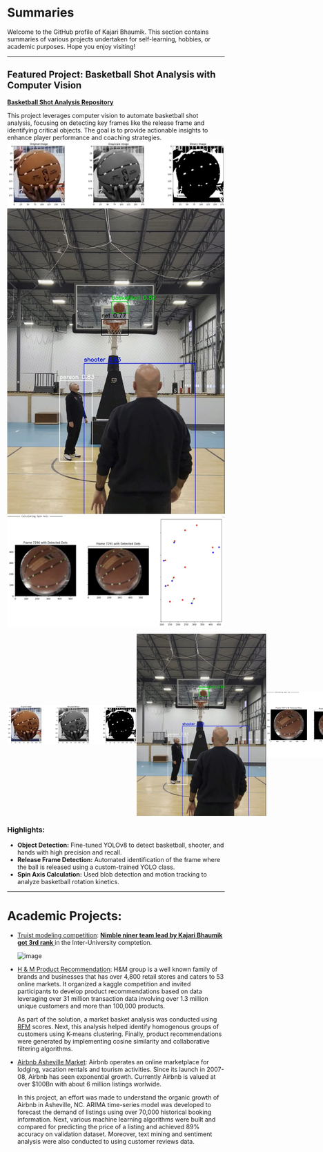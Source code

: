 # Summaries

Welcome to the GitHub profile of Kajari Bhaumik. This section contains summaries of various projects undertaken for self-learning, hobbies, or academic purposes. Hope you enjoy visiting!

---

## Featured Project: Basketball Shot Analysis with Computer Vision

[**Basketball Shot Analysis Repository**](https://github.com/KajariBhaumik/Basketball_Shot_Analysis)

This project leverages computer vision to automate basketball shot analysis, focusing on detecting key frames like the release frame and identifying critical objects. The goal is to provide actionable insights to enhance player performance and coaching strategies.
<img src="https://raw.githubusercontent.com/KajariBhaumik/BasketballShootingAnalysis/main/images_and_results/image_processing_1.png" alt="Image Processing" width="600"/>
<img src="https://raw.githubusercontent.com/KajariBhaumik/BasketballShootingAnalysis/main/images_and_results/object_detection.png" alt="Object Detection" width="600"/>
<img src="https://raw.githubusercontent.com/KajariBhaumik/BasketballShootingAnalysis/main/images_and_results/spin_axis_calculations.png" alt="Spin Axis CalC" width="600"/>
<div style="display: flex; justify-content: space-around; align-items: center;">
  <img src="https://raw.githubusercontent.com/KajariBhaumik/BasketballShootingAnalysis/main/images_and_results/image_processing_1.png" alt="Image Processing" width="300"/>
  <img src="https://raw.githubusercontent.com/KajariBhaumik/BasketballShootingAnalysis/main/images_and_results/object_detection.png" alt="Object Detection" width="300"/>
  <img src="https://raw.githubusercontent.com/KajariBhaumik/BasketballShootingAnalysis/main/images_and_results/spin_axis_calculations.png" alt="Spin Axis Calc" width="300"/>
</div>

### Highlights:
- **Object Detection:** Fine-tuned YOLOv8 to detect basketball, shooter, and hands with high precision and recall.
- **Release Frame Detection:** Automated identification of the frame where the ball is released using a custom-trained YOLO class.
- **Spin Axis Calculation:** Used blob detection and motion tracking to analyze basketball rotation kinetics.

---


# Academic Projects:

- [Truist modeling competition](https://github.com/KajariBhaumik/Truist_modeling_competition): <b> <u> Nimble niner team lead by Kajari Bhaumik got 3rd rank </b> </u> in the Inter-University comptetion.



  ![image](https://github.com/user-attachments/assets/482a44e9-d826-4263-8752-d654cf329d37)
  
- [H & M Product Recommendation](https://github.com/KajariBhaumik/HnM_Product_Recommendation): H&M group is a well known family of brands and businesses that has over 4,800 retail stores and caters to 53 online markets. It organized a kaggle competition and invited participants to develop product recommendations based on data leveraging over 31 million transaction data involving over 1.3 million unique customers and more than 100,000 products. 

  As part of the solution, a market basket analysis was conducted using [RFM](https://en.wikipedia.org/wiki/RFM_(market_research)) scores. Next,   this analysis helped identify homogenous groups of customers using K-means clustering. Finally, product recommendations were generated by       implementing cosine similarity and collaborative filtering algorithms.



- [Airbnb Asheville Market](https://github.com/KajariBhaumik/AirBnb_Market_Analysis): Airbnb operates an online marketplace for lodging, vacation rentals and tourism activities. Since its launch in 2007-08, Airbnb has seen exponential growth. Currently Airbnb is valued at over $100Bn with about 6 million listings worlwide. 

  In this project, an effort was made to understand the organic growth of Airbnb in Asheville, NC. ARIMA time-series model was developed to       forecast the demand of listings using over 70,000 historical booking information. Next, various machine learning algorithms were built and       compared for predicting the price of a listing and achieved 89% accuracy on validation dataset. Moreover, text mining and sentiment analysis     were also conducted to using customer reviews data.
